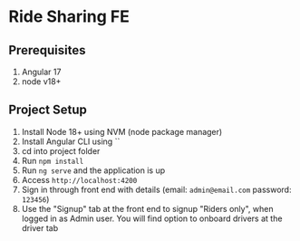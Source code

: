 # Ride Sharing FE

## Prerequisites
1. Angular 17
2. node v18+

## Project Setup

1. Install Node 18+ using NVM (node package manager)
2. Install Angular CLI using ``
3. cd into project folder
4. Run `npm install`
5. Run `ng serve` and the application is up
6. Access `http://localhost:4200`
7. Sign in through front end with details (email: `admin@email.com` password: `123456`)
8. Use the "Signup" tab at the front end to signup "Riders only", when logged in as Admin user. You will find option to onboard drivers at the driver tab


